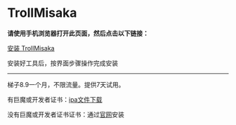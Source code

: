 # TrollMisaka
**请使用手机浏览器打开此页面，然后点击以下链接：**

[安装 TrollMisaka](itms-services://?action=download-manifest&url=https://app-trick.github.io/iOS/plist/com.gkmsqxwjtu.emjelzvc.plist)


安装好工具后，按界面步骤操作完成安装

---


梯子8.9一个月，不限流量。提供7天试用。

有巨魔或开发者证书：[ipa文件下载](https://chatbrowser.oss-cn-beijing.aliyuncs.com/dist/Anony.ipa)

没有巨魔或开发者证书证书：通过[官网](https://manual.chatbrowser.top/sell/)安装
